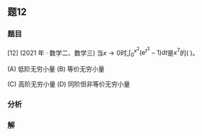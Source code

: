 ## 题12
### 题目
[12] (2021 年 · 数学二、数学三) 当$x \rightarrow  0$时,${\int }_{0}^{{x}^{2}}( {{\mathrm{e}}^{{t}^{3}} - 1}) \mathrm{d}t$是${x}^{7}$的(   )。

(A) 低阶无穷小量 (B) 等价无穷小量

(C) 高阶无穷小量 (D) 同阶但非等价无穷小量
### 分析

### 解